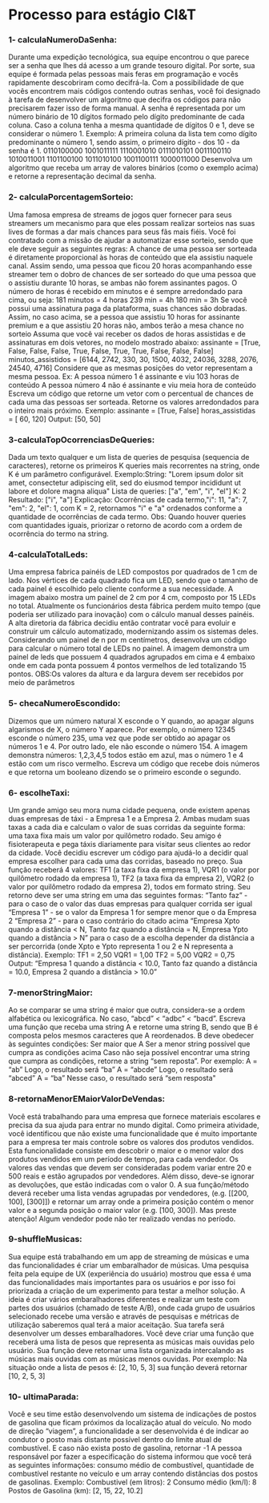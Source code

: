# Processo para estágio CI&T

### 1- calculaNumeroDaSenha: 
Durante uma expedição tecnológica, sua equipe encontrou o que parece ser a senha que lhes dá acesso a um grande tesouro digital. Por sorte, sua equipe é formada pelas pessoas mais feras em programação e vocês rapidamente descobriram como decifrá-la.
Com a possibilidade de que vocês encontrem mais códigos contendo outras senhas, você foi designado à tarefa de desenvolver um algoritmo que decifra os códigos para não precisarem fazer isso de forma manual.
A senha é representada por um número binário de 10 dígitos formado pelo dígito predominante de cada coluna. Caso a coluna tenha a mesma quantidade de dígitos 0 e 1, deve se considerar o número 1.
Exemplo: A primeira coluna da lista tem como dígito predominante o número 1, sendo assim, o primeiro dígito - dos 10 - da senha é 1.
0110100000
1001011111
1110001010
0111010101
0011100110
1010011001
1101100100
1011010100
1001100111
1000011000
Desenvolva um algoritmo que receba um array de valores binários (como o exemplo acima) e retorne a representação decimal da senha.

### 2- calculaPorcentagemSorteio: 
Uma famosa empresa de streams de jogos quer fornecer para seus streamers um mecanismo para que eles possam realizar sorteios nas suas lives de formas a dar mais chances para seus fãs mais fiéis. Você foi contratado com a missão de ajudar a automatizar esse sorteio, sendo que ele deve seguir as seguintes regras:
A chance de uma pessoa ser sorteada é diretamente proporcional às horas de conteúdo que ela assistiu naquele canal. Assim sendo, uma pessoa que ficou 20 horas acompanhando esse streamer tem o dobro de chances de ser sorteado do que uma pessoa que o assistiu durante 10 horas, se ambas não forem assinantes pagos. O número de horas é recebido em minutos e é sempre arredondado para cima, ou seja:
181 minutos = 4 horas
239 min = 4h
180 min = 3h
Se você possui uma assinatura paga da plataforma, suas chances são dobradas. Assim, no caso acima, se a pessoa que assistiu 10 horas for assinante premium e a que assistiu 20 horas não, ambos terão a mesa chance no sorteio
Assuma que você vai receber os dados de horas assistidas e de assinaturas em dois vetores, no modelo mostrado abaixo:
assinante = [True, False, False, False, True, False, True, True, False, False, False]
minutos_assistidos = [6144, 2742, 330, 30, 1500, 4032, 24036, 3288, 2076, 24540, 4716]
Considere que as mesmas posições do vetor representam a mesma pessoa. Ex:
A pessoa número 1 é assinante e viu 103 horas de conteúdo
A pessoa número 4 não é assinante e viu meia hora de conteúdo
Escreva um código que retorne um vetor com o percentual de chances de cada uma das pessoas ser sorteada. Retorne os valores arredondados para o inteiro mais próximo.
Exemplo:
assinante = [True, False]
horas_assistidas = [ 60, 120]
Output:
[50, 50]

### 3-calculaTopOcorrenciasDeQueries: 
Dada um texto qualquer e um lista de queries de pesquisa (sequencia de caracteres), retorne os primeiros K queries mais recorrentes na string, onde K é um parâmetro configurável.
Exemplo:String: "Lorem ipsum dolor sit amet, consectetur adipiscing elit, sed do eiusmod tempor incididunt ut labore et dolore magna aliqua"
Lista de queries: ["a", "em", "i", "el"]
K: 2
Resultado: ["i", "a"]
Explicação:
Ocorrências de cada termo,"i": 11, "a": 7, "em": 2, "el": 1, com K = 2, retornamos "i" e "a" ordenados conforme a quantidade de ocorrências de cada termo.
Obs: Quando houver queries com quantidades iguais, priorizar o retorno de acordo com a ordem de ocorrência do termo na string.

### 4-calculaTotalLeds: 
Uma empresa fabrica painéis de LED compostos por quadrados de 1 cm de lado. Nos vértices de cada quadrado fica um LED, sendo que o tamanho de cada painel é escolhido pelo cliente conforme a sua necessidade. A imagem abaixo mostra um painel de 2 cm por 4 cm, composto por 15 LEDs no total.
Atualmente os funcionários desta fábrica perdem muito tempo (que poderia ser utilizado para inovação) com o cálculo manual desses painéis. A alta diretoria da fábrica decidiu então contratar você para evoluir e construir um cálculo automatizado, modernizando assim os sistemas deles.
Considerando um painel de n por m centímetros, desenvolva um código para calcular o número total de LEDs no painel.
A imagem demonstra um painel de leds que possuem 4 quadrados agrupados em cima e 4 embaixo onde em cada ponta possuem 4 pontos vermelhos de led totalizando 15 pontos.
OBS:Os valores da altura e da largura devem ser recebidos por meio de parâmetros

### 5- checaNumeroEscondido: 
Dizemos que um número natural X esconde o Y quando, ao apagar alguns algarismos de X, o número Y aparece. Por exemplo, o número 12345 esconde o número 235, uma vez que pode ser obtido ao apagar os números 1 e 4. Por outro lado, ele não esconde o número 154.
A imagem demonstra números: 1,2,3,4,5 todos estão em azul, mas o número 1 e 4 estão com um risco vermelho.
Escreva um código que recebe dois números e que retorna um booleano dizendo se o primeiro esconde o segundo.

### 6- escolheTaxi: 
Um grande amigo seu mora numa cidade pequena, onde existem apenas duas empresas de táxi - a Empresa 1 e a Empresa 2. Ambas mudam suas taxas a cada dia e calculam o valor de suas corridas da seguinte forma: uma taxa fixa mais um valor por quilômetro rodado.
Seu amigo é fisioterapeuta e pega táxis diariamente para visitar seus clientes ao redor da cidade. Você decidiu escrever um código para ajudá-lo a decidir qual empresa escolher para cada uma das corridas, baseado no preço.
Sua função receberá 4 valores: TF1 (a taxa fixa da empresa 1), VQR1 (o valor por quilômetro rodado da empresa 1), TF2 (a taxa fixa da empresa 2), VQR2 (o valor por quilômetro rodado da empresa 2), todos em formato string. Seu retorno deve ser uma string em uma das seguintes formas:
“Tanto faz” - para o caso de o valor das duas empresas para qualquer corrida ser igual
“Empresa 1” - se o valor da Empresa 1 for sempre menor que o da Empresa 2
“Empresa 2” - para o caso contrário do citado acima
“Empresa Xpto quando a distância < N, Tanto faz quando a distância = N, Empresa Ypto quando a distância > N” para o caso de a escolha depender da distância a ser percorrida (onde Xpto e Ypto representa 1 ou 2 e N representa a distância).
Exemplo:
TF1 = 2,50
VQR1 = 1,00
TF2 = 5,00
VQR2 = 0,75
Output:
“Empresa 1 quando a distância < 10.0, Tanto faz quando a distância = 10.0, Empresa 2 quando a distância > 10.0”

### 7-menorStringMaior: 
Ao se comparar se uma string é maior que outra, considera-se a ordem alfabética ou lexicográfica. No caso, “abcd” < “adbc” < “bacd”.
Escreva uma função que receba uma string A e retorne uma string B, sendo que B é composta pelos mesmos caracteres que A reordenados.
B deve obedecer às seguintes condições:
Ser maior que A
Ser a menor string possível que cumpra as condições acima
Caso não seja possível encontrar uma string que cumpra as condições, retorne a string “sem reposta”.
Por exemplo:
A = “ab”
Logo, o resultado será “ba”
A = “abcde”
Logo, o resultado será “abced”
A = “ba”
Nesse caso, o resultado será “sem resposta"

### 8-retornaMenorEMaiorValorDeVendas:
Você está trabalhando para uma empresa que fornece materiais escolares e precisa da sua ajuda para entrar no mundo digital. Como primeira atividade, você identificou que não existe uma funcionalidade que é muito importante para a empresa ter mais controle sobre os valores dos produtos vendidos. Esta funcionalidade consiste em descobrir o maior e o menor valor dos produtos vendidos em um período de tempo, para cada vendedor.
Os valores das vendas que devem ser consideradas podem variar entre 20 e 500 reais e estão agrupados por vendedores. Além disso, deve-se ignorar as devoluções, que estão indicadas com o valor 0.
A sua função/método deverá receber uma lista vendas agrupadas por vendedores, (e.g. [[200, 100], [300]]) e retornar um array onde a primeira posição contém o menor valor e a segunda posição o maior valor (e.g. [100, 300]).
Mas preste atenção! Algum vendedor pode não ter realizado vendas no período.

### 9-shuffleMusicas: 
 Sua equipe está trabalhando em um app de streaming de músicas e uma das funcionalidades é criar um embaralhador de músicas. Uma pesquisa feita pela equipe de UX (experiência do usuário) mostrou que essa é uma das funcionalidades mais importantes para os usuários e por isso foi priorizada a criação de um experimento para testar a melhor solução.
A ideia é criar vários embaralhadores diferentes e realizar um teste com partes dos usuários (chamado de teste A/B), onde cada grupo de usuários selecionado recebe uma versão e através de pesquisas e métricas de utilização saberemos qual terá a maior aceitação.
Sua tarefa será desenvolver um desses embaralhadores. Você deve criar uma função que receberá uma lista de pesos que representa as músicas mais ouvidas pelo usuário. Sua função deve retornar uma lista organizada intercalando as músicas mais ouvidas com as músicas menos ouvidas. Por exemplo:
Na situação onde a lista de pesos é: [2, 10, 5, 3] sua função deverá retornar [10, 2, 5, 3]

### 10- ultimaParada: 
Você e seu time estão desenvolvendo um sistema de indicações de postos de gasolina que ficam próximos da localização atual do veículo. No modo de direção “viagem”, a funcionalidade a ser desenvolvida é de indicar ao condutor o posto mais distante possível dentro do limite atual de combustível. E caso não exista posto de gasolina, retornar -1
A pessoa responsável por fazer a especificação do sistema informou que você terá as seguintes informações: consumo médio de combustível, quantidade de combustível restante no veículo e um array contendo distâncias dos postos de gasolinas.
Exemplo:
Combustivel (em litros): 2
Consumo médio (km/l): 8
Postos de Gasolina (km): [2, 15, 22, 10.2]
